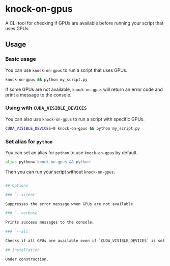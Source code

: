 # knock-on-gpus

A CLI tool for checking if GPUs are available before running your script that uses GPUs.

## Usage

### Basic usage

You can use `knock-on-gpus` to run a script that uses GPUs.

```bash
knock-on-gpus && python my_script.py
```

If some GPUs are not available, `knock-on-gpus` will return an error code and print a message to the console.

### Using with `CUDA_VISIBLE_DEVICES`

You can also use `knock-on-gpus` to run a script with specific GPUs.

```bash
CUDA_VISIBLE_DEVICES=0 knock-on-gpus && python my_script.py
```

### Set alias for `python`

You can set an alias for `python` to use `knock-on-gpus` by default.

```bash
alias python='knock-on-gpus && python'
```

Then you can run your script without `knock-on-gpus`.

```bash

## Options

### `--silent`

Suppresses the error message when GPUs are not available.

### `--verbose`

Prints success messages to the console.

### `--all`

Checks if all GPUs are available even if `CUDA_VISIBLE_DEVICES` is set.

## Installation

Under construction.
